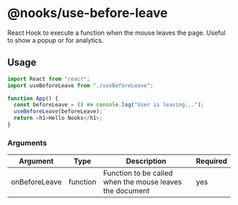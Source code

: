 # @nooks/use-before-leave

React Hook to execute a function when the mouse leaves the page. Useful to show a popup or for analytics.

## Usage

```js
import React from "react";
import useBeforeLeave from "./useBeforeLeave";

function App() {
  const beforeLeave = () => console.log("User is leaving...");
  useBeforeLeave(beforeLeave);
  return <h1>Hello Nooks</h1>;
}
```

### Arguments

| Argument      | Type     | Description                                              | Required |
| ------------- | -------- | -------------------------------------------------------- | -------- |
| onBeforeLeave | function | Function to be called when the mouse leaves the document | yes      |